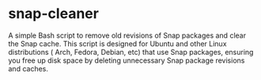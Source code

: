 # snap-cleaner
A simple Bash script to remove old revisions of Snap packages and clear the Snap cache. This script is designed for Ubuntu and other Linux distributions ( Arch, Fedora, Debian, etc) that use Snap packages, ensuring you free up disk space by deleting unnecessary Snap package revisions and caches.
